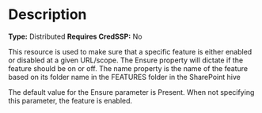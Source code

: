 # Description

**Type:** Distributed
**Requires CredSSP:** No

This resource is used to make sure that a specific feature is either enabled
or disabled at a given URL/scope. The Ensure property will dictate if the
feature should be on or off. The name property is the name of the feature
based on its folder name in the FEATURES folder in the SharePoint hive

The default value for the Ensure parameter is Present. When not specifying this
parameter, the feature is enabled.
